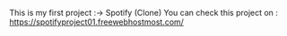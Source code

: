 This is my first project :-> Spotify (Clone)
You can check this project on :
https://spotifyproject01.freewebhostmost.com/
